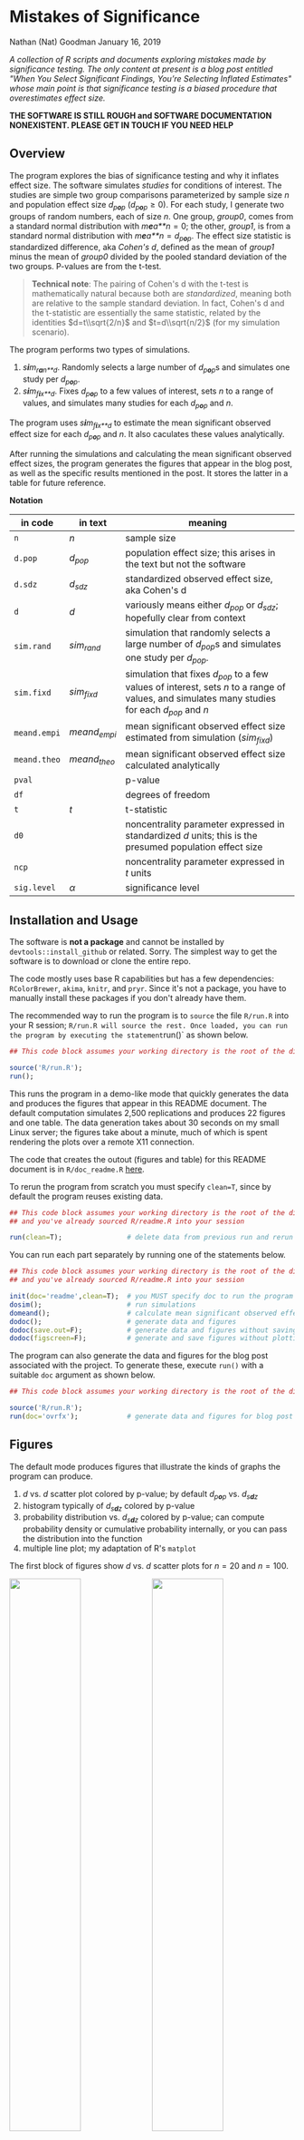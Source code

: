 Mistakes of Significance
================
Nathan (Nat) Goodman
January 16, 2019

<!-- README.md is generated from README.Rmd. Please edit that file -->
*A collection of R scripts and documents exploring mistakes made by significance testing. The only content at present is a blog post entitled "When You Select Significant Findings, You’re Selecting Inflated Estimates" whose main point is that significance testing is a biased procedure that overestimates effect size.*

**THE SOFTWARE IS STILL ROUGH and SOFTWARE DOCUMENTATION NONEXISTENT. PLEASE GET IN TOUCH IF YOU NEED HELP**

Overview
--------

The program explores the bias of significance testing and why it inflates effect size. The software simulates *studies* for conditions of interest. The studies are simple two group comparisons parameterized by sample size *n* and population effect size *d*<sub>*p**o**p*</sub> (*d*<sub>*p**o**p*</sub> ≥ 0). For each study, I generate two groups of random numbers, each of size *n*. One group, *group0*, comes from a standard normal distribution with *m**e**a**n* = 0; the other, *group1*, is from a standard normal distribution with *m**e**a**n* = *d*<sub>*p**o**p*</sub>. The effect size statistic is standardized difference, aka *Cohen's d*, defined as the mean of *group1* minus the mean of *group0* divided by the pooled standard deviation of the two groups. P-values are from the t-test.

> **Technical note**: The pairing of Cohen's d with the t-test is mathematically natural because both are *standardized*, meaning both are relative to the sample standard deviation. In fact, Cohen's d and the t-statistic are essentially the same statistic, related by the identities $d=t\\sqrt{2/n}$ and $t=d\\sqrt{n/2}$ (for my simulation scenario).

The program performs two types of simulations.

1.  *s**i**m*<sub>*r**a**n**d*</sub>. Randomly selects a large number of *d*<sub>*p**o**p*</sub>s and simulates one study per *d*<sub>*p**o**p*</sub>.
2.  *s**i**m*<sub>*f**i**x**d*</sub>. Fixes *d*<sub>*p**o**p*</sub> to a few values of interest, sets *n* to a range of values, and simulates many studies for each *d*<sub>*p**o**p*</sub> and *n*.

The program uses *s**i**m*<sub>*f**i**x**d*</sub> to estimate the mean significant observed effect size for each *d*<sub>*p**o**p*</sub> and *n*. It also caculates these values analytically.

After running the simulations and calculating the mean significant observed effect sizes, the program generates the figures that appear in the blog post, as well as the specific results mentioned in the post. It stores the latter in a table for future reference.

**Notation**

<table>
<colgroup>
<col width="10%" />
<col width="7%" />
<col width="82%" />
</colgroup>
<thead>
<tr class="header">
<th>in code</th>
<th>in text</th>
<th>meaning</th>
</tr>
</thead>
<tbody>
<tr class="odd">
<td><code>n</code></td>
<td><span class="math inline"><em>n</em></span></td>
<td>sample size</td>
</tr>
<tr class="even">
<td><code>d.pop</code></td>
<td><span class="math inline"><em>d</em><sub><em>p</em><em>o</em><em>p</em></sub></span></td>
<td>population effect size; this arises in the text but not the software</td>
</tr>
<tr class="odd">
<td><code>d.sdz</code></td>
<td><span class="math inline"><em>d</em><sub><em>s</em><em>d</em><em>z</em></sub></span></td>
<td>standardized observed effect size, aka Cohen's d</td>
</tr>
<tr class="even">
<td><code>d</code></td>
<td><span class="math inline"><em>d</em></span></td>
<td>variously means either <span class="math inline"><em>d</em><sub><em>p</em><em>o</em><em>p</em></sub></span> or <span class="math inline"><em>d</em><sub><em>s</em><em>d</em><em>z</em></sub></span>; hopefully clear from context</td>
</tr>
<tr class="odd">
<td><code>sim.rand</code></td>
<td><span class="math inline"><em>s</em><em>i</em><em>m</em><sub><em>r</em><em>a</em><em>n</em><em>d</em></sub></span></td>
<td>simulation that randomly selects a large number of <span class="math inline"><em>d</em><sub><em>p</em><em>o</em><em>p</em></sub></span>s and simulates one study per <span class="math inline"><em>d</em><sub><em>p</em><em>o</em><em>p</em></sub></span>.</td>
</tr>
<tr class="even">
<td><code>sim.fixd</code></td>
<td><span class="math inline"><em>s</em><em>i</em><em>m</em><sub><em>f</em><em>i</em><em>x</em><em>d</em></sub></span></td>
<td>simulation that fixes <span class="math inline"><em>d</em><sub><em>p</em><em>o</em><em>p</em></sub></span> to a few values of interest, sets <span class="math inline"><em>n</em></span> to a range of values, and simulates many studies for each <span class="math inline"><em>d</em><sub><em>p</em><em>o</em><em>p</em></sub></span> and <span class="math inline"><em>n</em></span></td>
</tr>
<tr class="odd">
<td><code>meand.empi</code></td>
<td><span class="math inline"><em>m</em><em>e</em><em>a</em><em>n</em><em>d</em><sub><em>e</em><em>m</em><em>p</em><em>i</em></sub></span></td>
<td>mean significant observed effect size estimated from simulation (<span class="math inline"><em>s</em><em>i</em><em>m</em><sub><em>f</em><em>i</em><em>x</em><em>d</em></sub></span>)</td>
</tr>
<tr class="even">
<td><code>meand.theo</code></td>
<td><span class="math inline"><em>m</em><em>e</em><em>a</em><em>n</em><em>d</em><sub><em>t</em><em>h</em><em>e</em><em>o</em></sub></span></td>
<td>mean significant observed effect size calculated analytically</td>
</tr>
<tr class="odd">
<td><code>pval</code></td>
<td></td>
<td>p-value</td>
</tr>
<tr class="even">
<td><code>df</code></td>
<td></td>
<td>degrees of freedom</td>
</tr>
<tr class="odd">
<td><code>t</code></td>
<td><span class="math inline"><em>t</em></span></td>
<td>t-statistic</td>
</tr>
<tr class="even">
<td><code>d0</code></td>
<td></td>
<td>noncentrality parameter expressed in standardized <span class="math inline"><em>d</em></span> units; this is the presumed population effect size</td>
</tr>
<tr class="odd">
<td><code>ncp</code></td>
<td></td>
<td>noncentrality parameter expressed in <span class="math inline"><em>t</em></span> units</td>
</tr>
<tr class="even">
<td><code>sig.level</code></td>
<td><span class="math inline"><em>α</em></span></td>
<td>significance level</td>
</tr>
</tbody>
</table>

Installation and Usage
----------------------

The software is **not a package** and cannot be installed by `devtools::install_github` or related. Sorry. The simplest way to get the software is to download or clone the entire repo.

The code mostly uses base R capabilities but has a few dependencies: `RColorBrewer`, `akima`, `knitr`, and `pryr`. Since it's not a package, you have to manually install these packages if you don't already have them.

The recommended way to run the program is to `source` the file `R/run.R` into your R session; `R/run.R will source the rest. Once loaded, you can run the program by executing the statement`run()\` as shown below.

``` r
## This code block assumes your working directory is the root of the distribution.

source('R/run.R');
run();
```

This runs the program in a demo-like mode that quickly generates the data and produces the figures that appear in this README document. The default computation simulates 2,500 replications and produces 22 figures and one table. The data generation takes about 30 seconds on my small Linux server; the figures take about a minute, much of which is spent rendering the plots over a remote X11 connection.

The code that creates the outout (figures and table) for this README document is in `R/doc_readme.R` [here](R/doc_readme.R).

To rerun the program from scratch you must specify `clean=T`, since by default the program reuses existing data.

``` r
## This code block assumes your working directory is the root of the distribution
## and you've already sourced R/readme.R into your session

run(clean=T);                # delete data from previous run and rerun program
```

You can run each part separately by running one of the statements below.

``` r
## This code block assumes your working directory is the root of the distribution
## and you've already sourced R/readme.R into your session

init(doc='readme',clean=T);  # you MUST specify doc to run the program in pieces
dosim();                     # run simulations
domeand();                   # calculate mean significant observed effect sizes
dodoc();                     # generate data and figures
dodoc(save.out=F);           # generate data and figures without saving them
dodoc(figscreen=F);          # generate and save figures without plotting to screen. faster!
```

The program can also generate the data and figures for the blog post associated with the project. To generate these, execute `run()` with a suitable `doc` argument as shown below.

``` r
## This code block assumes your working directory is the root of the distribution.

source('R/run.R');
run(doc='ovrfx');            # generate data and figures for blog post 
```

Figures
-------

The default mode produces figures that illustrate the kinds of graphs the program can produce.

1.  *d* vs. *d* scatter plot colored by p-value; by default *d*<sub>*p**o**p*</sub> vs. *d*<sub>*s**d**z*</sub>
2.  histogram typically of *d*<sub>*s**d**z*</sub> colored by p-value
3.  probability distribution vs. *d*<sub>*s**d**z*</sub> colored by p-value; can compute probability density or cumulative probability internally, or you can pass the distribution into the function
4.  multiple line plot; my adaptation of R's `matplot`

The first block of figures show *d* vs. *d* scatter plots for *n* = 20 and *n* = 100.

<img src="figure/readme/figure_01-001a_plotdvsd_scat_pop_sdz.png" width="50%" /><img src="figure/readme/figure_01-001b_plotdvsd_scat_sdz_pop.png" width="50%" /><img src="figure/readme/figure_01-002a_plotdvsd_scat_pop_sdz.png" width="50%" /><img src="figure/readme/figure_01-002b_plotdvsd_scat_sdz_pop.png" width="50%" />

The next block are similar but zoom in to the critical region where p-values switch from nonsignificant to significant.

<img src="figure/readme/figure_01-003a_plotdvsd_zoom.png" width="50%" /><img src="figure/readme/figure_01-003b_plotdvsd_zoom.png" width="50%" />

Next are four histograms for *d* = 0.2 and *d* = 0.8 by *n* = 20 and *n* = 100.

<img src="figure/readme/figure_02-001a_plothist_hist.png" width="50%" /><img src="figure/readme/figure_02-001b_plothist_hist.png" width="50%" /><img src="figure/readme/figure_02-002a_plothist_hist.png" width="50%" /><img src="figure/readme/figure_02-002b_plothist_hist.png" width="50%" />

The next block are NULL and sampling distributions for *d* = 0.2, *n* = 20, and *d* = 0.8, *n* = 100.

<img src="figure/readme/figure_03-001a_plotpvsd_distn.png" width="25%" /><img src="figure/readme/figure_03-001b_plotpvsd_distn.png" width="25%" /><img src="figure/readme/figure_03-001c_plotpvsd_distn.png" width="25%" /><img src="figure/readme/figure_03-001d_plotpvsd_distn.png" width="25%" /><img src="figure/readme/figure_03-002a_plotpvsd_distn.png" width="25%" /><img src="figure/readme/figure_03-002b_plotpvsd_distn.png" width="25%" /><img src="figure/readme/figure_03-002c_plotpvsd_distn.png" width="25%" /><img src="figure/readme/figure_03-002d_plotpvsd_distn.png" width="25%" />

The final block are line plots of mean significant observed effect size (*m**e**a**n**d*<sub>*e**m**p**i*</sub>, *m**e**a**n**d*<sub>*t**h**e**o*</sub>) with various smoothing functions applied/

<img src="figure/readme/figure_04-001_plotm_meand.png" width="50%" /><img src="figure/readme/figure_04-002_plotm_meand.png" width="50%" /><img src="figure/readme/figure_04-003_plotm_meand.png" width="50%" /><img src="figure/readme/figure_04-004_plotm_meand.png" width="50%" />

Comments Please!
----------------

Please post comments on [Twitter](https://twitter.com/gnatgoodman) or [Facebook](https://www.facebook.com/nathan.goodman.3367), or contact me by email <natg@shore.net>.

Please report bugs, other software problems, and feature requests using the [GitHub Issue Tracker](https://github.com/natgoodman/effit/issues). I will be notified, and you'll be apprised of progress. As already noted, the software is still rough and software documentation nonexistent.

Copyright & License
-------------------

Copyright (c) 2019 Nathan Goodman

The software is **open source and free**, released under the [MIT License](https://opensource.org/licenses/MIT). The documentation is **open access**, released under the [Creative Commons Attribution 4.0 International License](https://creativecommons.org/licenses/by/4.0).
